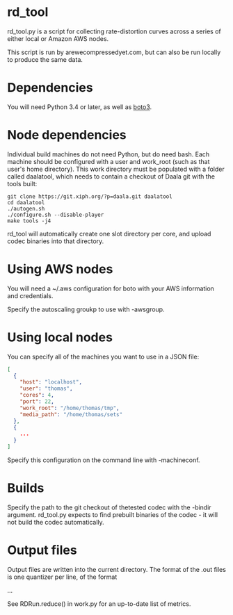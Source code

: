rd_tool
=======

rd_tool.py is a script for collecting rate-distortion curves across a series of either local or Amazon AWS nodes.

This script is run by arewecompressedyet.com, but can also be run locally to produce the same data.

Dependencies
============

You will need Python 3.4 or later, as well as [boto3](https://github.com/boto/boto3).

Node dependencies
=================

Individual build machines do not need Python, but do need bash. Each machine
should be configured with a user and work_root (such as that user's home
directory). This work directory must be populated with a folder called
daalatool, which needs to contain a checkout of Daala git with the tools built:

```
git clone https://git.xiph.org/?p=daala.git daalatool
cd daalatool
./autogen.sh
./configure.sh --disable-player
make tools -j4
```

rd_tool will automatically create one slot directory per core, and upload
codec binaries into that directory.

Using AWS nodes
===============

You will need a ~/.aws configuration for boto with your AWS information and credentials.

Specify the autoscaling groukp to use with -awsgroup.

Using local nodes
=================

You can specify all of the machines you want to use in a JSON file:

```json
[
  {
    "host": "localhost",
    "user": "thomas",
    "cores": 4,
    "port": 22,
    "work_root": "/home/thomas/tmp",
    "media_path": "/home/thomas/sets"
  },
  {
    ...
  }
]

```

Specify this configuration on the command line with -machineconf.

Builds
======

Specify the path to the git checkout of thetested codec with the -bindir
argument. rd_tool.py expects to find prebuilt binaries of the codec - it will
not build the codec automatically.

Output files
============

Output files are written into the current directory. The format of the .out
files is one quantizer per line, of the format

<quantizer> <number of pixels> <file size in bytes> <metric1> <metric2> ...

See RDRun.reduce() in work.py for an up-to-date list of metrics.
